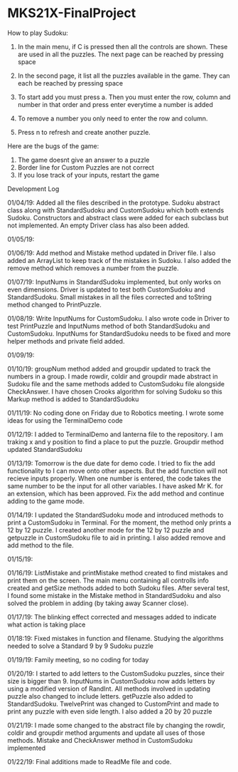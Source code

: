 # MKS21X-FinalProject

How to play Sudoku:

1. In the main menu, if C is pressed then all the controls are shown. These are used in all the puzzles. The next page can be reached by pressing space

2. In the second page, it list all the puzzles available in the game. They can each be reached by pressing space

3. To start add you must press a. Then you must enter the row, column and number in that order and press enter everytime a number is added

4. To remove a number you only need to enter the row and column.

5. Press n to refresh and create another puzzle. 

Here are the bugs of the game:

1. The game doesnt give an answer to a puzzle
2. Border line for Custom Puzzles are not correct
3. If you lose track of your inputs, restart the game

Development Log

01/04/19: Added all the files described in the prototype. Sudoku abstract class along with StandardSudoku and CustomSudoku which both 
extends Sudoku. Constructors and abstract class were added for each subclass but not implemented. An empty Driver class has also been added.

01/05/19:

01/06/19: Add method and Mistake method updated in Driver file. I also added an ArrayList to keep track of the mistakes in Sudoku. I also added the remove method which removes a number from the puzzle.

01/07/19: InputNums in StandardSudoku implemented, but only works on even dimensions. Driver is updated to test both CustomSudoku and StandardSudoku. Small mistakes in all the files corrected and toString method changed to PrintPuzzle.

01/08/19: Write InputNums for CustomSudoku. I also wrote code in Driver to test PrintPuzzle and InputNums method of both StandardSudoku and CustomSudoku. InputNums for StandardSudoku needs to be fixed and more helper methods and private field added.

01/09/19:

01/10/19: groupNum method added and groupdir updated to track the numbers in a group. I made rowdir, coldir and groupdir made abstract in Sudoku file and the same methods added to CustomSudoku file alongside CheckAnswer. I have chosen Crooks algorithm for solving Sudoku so this Markup method is added to StandardSudoku

01/11/19: No coding done on Friday due to Robotics meeting. I wrote some ideas for using the TerminalDemo code 

01/12/19: I added to TerminalDemo and lanterna file to the repository. I am traking x and y position to find a place to put the puzzle. Groupdir method updated StandardSudoku 

01/13/19: Tomorrow is the due date for demo code. I tried to fix the add functionality to I can move onto other aspects. But the add function will not recieve inputs properly. When one number is entered, the code takes the same number to be the input for all other variables. I have asked Mr K. for an extension, which has been approved. Fix the add method and continue adding to the game mode.

01/14/19: I updated the StandardSudoku mode and introduced methods to print a CustomSudoku in Terminal. For the moment, the method only prints a 12 by 12 puzzle. I created another mode for the 12 by 12 puzzle and getpuzzle in CustomSudoku file to aid in printing. I also added remove and add method to the file. 

01/15/19:

01/16/19: ListMistake and printMistake method created to find mistakes and print them on the screen. The main menu containing all controlls info created and getSize methods added to both Sudoku files. After several test, I found some mistake in the Mistake method in StandardSudoku and also solved the problem in adding (by taking away Scanner close). 

01/17/19: The blinking effect corrected and messages added to indicate what action is taking place

01/18:19: Fixed mistakes in function and filename. Studying the algorithms needed to solve a Standard 9 by 9 Sudoku puzzle

01/19/19: Family meeting, so no coding for today

01/20/19: I started to add letters to the CustomSudoku puzzles, since their size is bigger than 9. InputNums in CustomSudoku now adds letters by using a modified version of RandInt. All methods involved in updating puzzle also changed to include letters. getPuzzle also added to StandardSudoku. TwelvePrint was changed to CustomPrint and made to print any puzzle with even side length. I also added a 20 by 20 puzzle

01/21/19: I made some changed to the abstract file by changing the rowdir, coldir and groupdir method arguments and update all uses of those methods. Mistake and CheckAnswer method in CustomSudoku implemented

01/22/19: Final additions made to ReadMe file and code.



